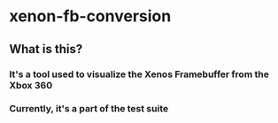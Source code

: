 # xenon-fb-conversion
## What is this?
### It's a tool used to visualize the Xenos Framebuffer from the Xbox 360
### Currently, it's a part of the test suite 